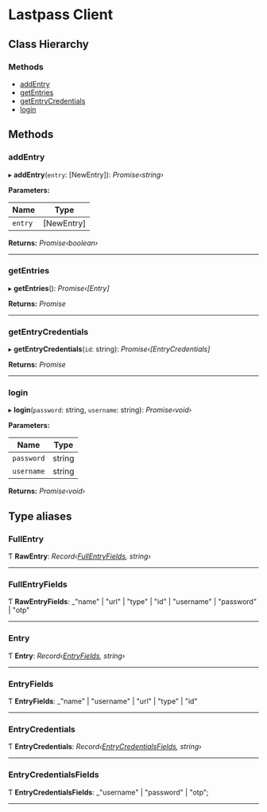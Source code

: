 # Lastpass Client

## Class Hierarchy

### Methods

- [addEntry](README.md#addaccount)
- [getEntries](README.md#getEntries)
- [getEntryCredentials](README.md#getaccountcredentials)
- [login](README.md#login)

## Methods

### addEntry

▸ **addEntry**(`entry`: [NewEntry]): _Promise‹string›_

**Parameters:**

| Name    | Type       |
| ------- | ---------- |
| `entry` | [NewEntry] |

**Returns:** _Promise‹boolean›_

---

### getEntries

▸ **getEntries**(): _Promise‹[Entry]_

**Returns:** _Promise_

---

### getEntryCredentials

▸ **getEntryCredentials**(`id`: string): _Promise‹[EntryCredentials]_

**Returns:** _Promise_

---

### login

▸ **login**(`password`: string, `username`: string): _Promise‹void›_

**Parameters:**

| Name       | Type   |
| ---------- | ------ |
| `password` | string |
| `username` | string |

**Returns:** _Promise‹void›_

## Type aliases

### FullEntry

Ƭ **RawEntry**: _Record‹[FullEntryFields](README.md#rawentryfields), string›_

---

### FullEntryFields

Ƭ **RawEntryFields**: \_"name" | "url" | "type" | "id" | "username" | "password" | "otp"

---

### Entry

Ƭ **Entry**: _Record‹[EntryFields](README.md#entryfields), string›_

---

### EntryFields

Ƭ **EntryFields**: \_"name" | "username" | "url" | "type" | "id"

---

### EntryCredentials

Ƭ **EntryCredentials**: _Record‹[EntryCredentialsFields](README.md#entrycredentialsfields), string›_

---

### EntryCredentialsFields

Ƭ **EntryCredentialsFields**: \_"username" | "password" | "otp";

---
